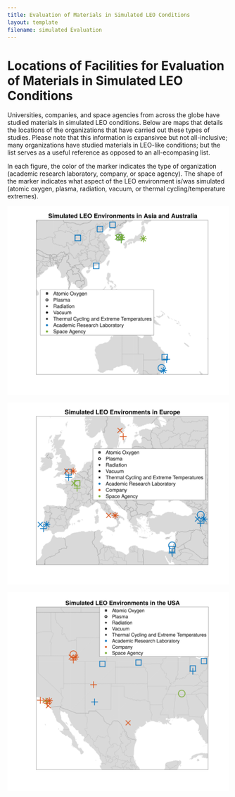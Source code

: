 ```yaml
---
title: Evaluation of Materials in Simulated LEO Conditions
layout: template
filename: simulated Evaluation
---
```


# Locations of Facilities for Evaluation of Materials in Simulated LEO Conditions

Universities, companies, and space agencies from across the globe have studied materials in simulated LEO conditions. Below are maps that details the locations of the organizations that have carried out these types of studies. Please note that this information is expansivee but not all-inclusive; many organizations have studied materials in LEO-like conditions; but the list serves as a useful reference as opposed to an all-ecompasing list.

In each figure, the color of the marker indicates the type of organization (academic research laboratory, company, or space agency). The shape of the marker indicates what aspect of the LEO environment is/was simulated (atomic oxygen, plasma, radiation, vacuum, or thermal cycling/temperature extremes).

![LEO_asia](figures/asia.svg)

![LEO_europe](figures/europe.svg)

![LEO_usa](figures/usa.svg)